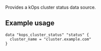 Provides a kOps cluster status data source.

## Example usage

```hcl
data "kops_cluster_status" "status" {
  cluster_name = "cluster.example.com"
}
```
